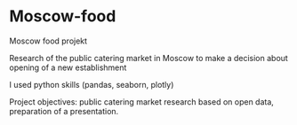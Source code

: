 # Moscow-food
Moscow food projekt

Research of the public catering market in Moscow to make a decision about
opening of a new establishment

I used python skills (pandas, seaborn, plotly)

Project objectives: public catering market research based on open data, preparation of a presentation.
